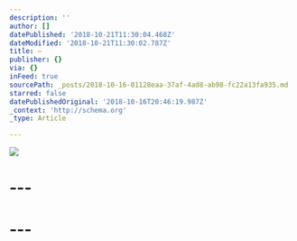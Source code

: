 ```yaml
---
description: ''
author: []
datePublished: '2018-10-21T11:30:04.468Z'
dateModified: '2018-10-21T11:30:02.787Z'
title: —
publisher: {}
via: {}
inFeed: true
sourcePath: _posts/2018-10-16-01128eaa-37af-4ad8-ab98-fc22a13fa935.md
starred: false
datePublishedOriginal: '2018-10-16T20:46:19.987Z'
_context: 'http://schema.org'
_type: Article

---
```

![](https://the-grid-user-content.s3-us-west-2.amazonaws.com/661b7dcd-650b-47c0-8c04-5de283df34c7.jpg)

# ---

# ---